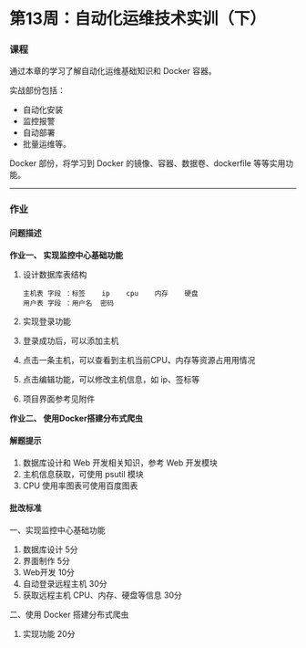 # 第13周：自动化运维技术实训（下）

### 课程

通过本章的学习了解自动化运维基础知识和 Docker 容器。

实战部份包括：

- 自动化安装
- 监控报警
- 自动部署
- 批量运维等。



Docker 部份，将学习到 Docker 的镜像、容器、数据卷、dockerfile 等等实用功能。



---

### 作业

#### 问题描述

**作业一、 实现监控中心基础功能** 

1. 设计数据库表结构 

   ```
   主机表 字段 ：标签    ip    cpu    内存    硬盘 
   用户表 字段 ：用户名  密码 
   ```

2. 实现登录功能 
3. 登录成功后，可以添加主机 
4. 点击一条主机，可以查看到主机当前CPU、内存等资源占⽤用情况 
5. 点击编辑功能，可以修改主机信息，如 ip、签标等 
6. 项目界面参考见附件 

**作业二、 使用Docker搭建分布式爬虫**



#### 解题提示

1. 数据库设计和 Web 开发相关知识，参考 Web 开发模块 
2. 主机信息获取，可使用 psutil 模块 
3. CPU 使用率图表可使用百度图表



#### 批改标准

一、实现监控中心基础功能 

1. 数据库设计 5分 
2. 界面制作 5分 
3. Web开发 10分 
4. 自动登录远程主机 30分 
5. 获取远程主机 CPU、内存、硬盘等信息 30分 

二、使用 Docker 搭建分布式爬⾍ 

1. 实现功能 20分




